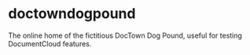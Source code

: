 # doctowndogpound
The online home of the fictitious DocTown Dog Pound, useful for testing DocumentCloud features.

